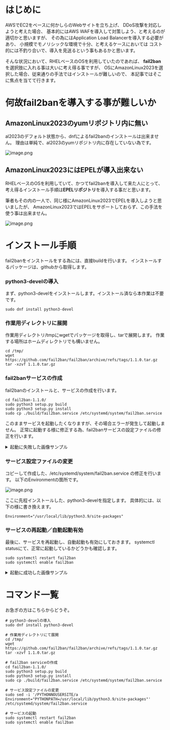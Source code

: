# はじめに
AWSでEC2をベースに何かしらのWebサイトを立ち上げ、
DDoS攻撃を対応しようと考えた場合、
基本的にはAWS WAFを導入して対策しよう、と考えるのが適切かと思いますが、
その為にはApplication Load Balancerを導入する必要があり、
小規模でモノリシックな環境で十分、と考えるケースにおいては
コスト的には不釣り合いで、導入を見送るという事もあるかと思います。

そんな状況において、RHELベースのOSを利用していたのであれば、
<b>fail2ban</b>を選択肢に入れる事は大いに考え得る事ですが、
OSにAmazonLinux2023を選択した場合、従来通りの手法ではインストールが難しいので、
本記事ではそこに焦点を当てて行きます。

# 何故fail2banを導入する事が難しいか
## AmazonLinux2023のyumリポジトリ内に無い
al2023のデフォルト状態から、dnfによるfail2banのインストールは出来ません。
理由は単純で、al2023のyumリポジトリ内に存在していない為です。

![image.png](https://qiita-image-store.s3.ap-northeast-1.amazonaws.com/0/2737208/6163abb2-569f-dc85-6856-4eb7508c50bd.png)

## AmazonLinux2023にはEPELが導入出来ない
RHELベースのOSを利用していて、かつてfail2banを導入して来た人にとって、
考え得るインストール手順は<b>EPELリポジトリ</b>を導入する事だと思います。

筆者もその内の一人で、同じ様にAmazonLinux2023でEPELを導入しようと思いましたが、
AmazonLinux2023ではEPELをサポートしておらず、この手法を使う事は出来ません。

![image.png](https://qiita-image-store.s3.ap-northeast-1.amazonaws.com/0/2737208/1466b74b-4558-21a7-29c1-3fda8672aab9.png)


# インストール手順
fail2banをインストールをする為には、直接buildを行います。
インストールするパッケージは、githubから取得します。

### python3-develの導入
まず、python3-develをインストールします。インストール済なら本作業は不要です。

```
sudo dnf install python3-devel
```

### 作業用ディレクトリに展開
作業用ディレクトリ/tmpにwgetでパッケージを取得し、tarで展開します。
作業する場所はホームディレクトリでも構いません。

```
cd /tmp/
wget https://github.com/fail2ban/fail2ban/archive/refs/tags/1.1.0.tar.gz
tar -xzvf 1.1.0.tar.gz
```

### fail2banサービスの作成
fail2banのインストールと、サービスの作成を行います。

```
cd fail2ban-1.1.0/
sudo python3 setup.py build
sudo python3 setup.py install
sudo cp ./build/fail2ban.service /etc/systemd/system/fail2ban.service
```

このままサービスを起動したくなりますが、その場合エラーが発生して起動しません。
正常に起動する様に修正する為、fail2banサービスの設定ファイルの修正を行います。

<details><summary>起動に失敗した画像サンプル</summary>

![image.png](https://qiita-image-store.s3.ap-northeast-1.amazonaws.com/0/2737208/14144046-4d77-5bb3-00d2-e734297e10f4.png)

</details>

### サービス設定ファイルの変更
コピーして作成した、/etc/systemd/system/fail2ban.service の修正を行います。
以下のEnvironmentの箇所です。

![image.png](https://qiita-image-store.s3.ap-northeast-1.amazonaws.com/0/2737208/fdf7e8ef-c334-d1bc-e009-dbe64373b519.png)

ここに先程インストールした、python3-develを指定します。
具体的には、以下の様に書き換えます。

```
Environment="/usr/local/lib/python3.9/site-packages"
```

### サービスの再起動／自動起動有効
最後に、サービスを再起動し、自動起動も有効にしておきます。
systemctl statusにて、正常に起動しているかどうかも確認します。

```
sudo systemctl restart fail2ban
sudo systemctl enable fail2ban
```

<details><summary>起動に成功した画像サンプル</summary>

![image.png](https://qiita-image-store.s3.ap-northeast-1.amazonaws.com/0/2737208/f33ce225-ff33-7441-e165-b3295c96d266.png)

</details>

# コマンド一覧
お急ぎの方はこちらからどうぞ。
```
# python3-develの導入
sudo dnf install python3-devel

# 作業用ディレクトリにて展開
cd /tmp/
wget https://github.com/fail2ban/fail2ban/archive/refs/tags/1.1.0.tar.gz
tar -xzvf 1.1.0.tar.gz

# fail2ban serviceの作成
cd fail2ban-1.1.0/
sudo python3 setup.py build
sudo python3 setup.py install
sudo cp ./build/fail2ban.service /etc/systemd/system/fail2ban.service

# サービス設定ファイルの変更
sudo sed -i '/PYTHONNOUSERSITE/a Environment="PYTHONPATH=/usr/local/lib/python3.9/site-packages"' /etc/systemd/system/fail2ban.service

# サービスの起動
sudo systemctl restart fail2ban
sudo systemctl enable fail2ban
```